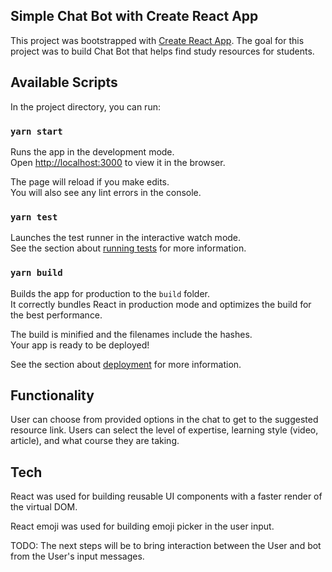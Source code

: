 ## Simple Chat Bot with Create React App

This project was bootstrapped with [Create React App](https://github.com/facebook/create-react-app). The goal for this project was to build Chat Bot that helps find study resources for students.

## Available Scripts

In the project directory, you can run:

### `yarn start`

Runs the app in the development mode.\
Open [http://localhost:3000](http://localhost:3000) to view it in the browser.

The page will reload if you make edits.\
You will also see any lint errors in the console.

### `yarn test`

Launches the test runner in the interactive watch mode.\
See the section about [running tests](https://facebook.github.io/create-react-app/docs/running-tests) for more information.

### `yarn build`

Builds the app for production to the `build` folder.\
It correctly bundles React in production mode and optimizes the build for the best performance.

The build is minified and the filenames include the hashes.\
Your app is ready to be deployed!

See the section about [deployment](https://facebook.github.io/create-react-app/docs/deployment) for more information.

## Functionality

 User can choose from provided options in the chat to get to the suggested resource link. Users can select the level of expertise, learning style (video, article), and what course they are taking.

## Tech

React was used for building reusable UI components with a faster render of the virtual DOM.

 React emoji was used for building emoji picker in the user input.

TODO: The next steps will be to bring interaction between the User and bot from the User's input messages.
